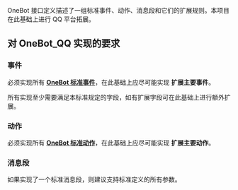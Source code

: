 OneBot 接口定义描述了一组标准事件、动作、消息段和它们的扩展规则。本项目在此基础上进行 QQ 平台拓展。

## 对 OneBot_QQ 实现的要求

### 事件

必须实现所有 [**OneBot 标准事件**](https://12.onebot.dev/interface/meta/events/)，在此基础上应尽可能实现 **扩展主要事件**。

所有实现至少需要满足本标准规定的字段，如有扩展字段可在此基础上进行额外扩展。

### 动作

必须实现所有 [**OneBot 标准动作**](https://12.onebot.dev/interface/meta/actions/)，在此基础上应尽可能实现 **扩展主要动作**。

### 消息段

如果实现了一个标准消息段，则建议支持标准定义的所有参数。
